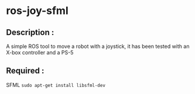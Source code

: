 # ros-joy-sfml

## Description :
A simple ROS tool to move a robot with a joystick, it has been tested with an X-box controller and a PS-5

## Required :
SFML
```sudo apt-get install libsfml-dev```
